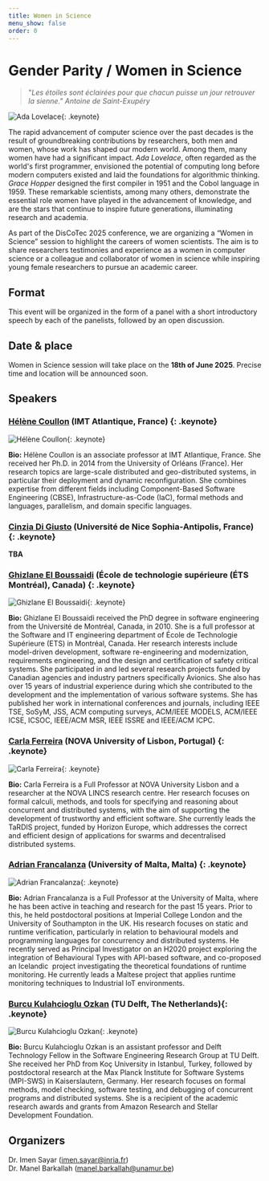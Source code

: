 ```yaml
---
title: Women in Science
menu_show: false
order: 0
---
```


# Gender Parity / Women in Science
>"*Les étoiles sont éclairées pour que chacun puisse un jour retrouver la sienne." 
Antoine de Saint-Exupéry*

![Ada Lovelace](./Ada_Lovelace.png "*Portrait of Ada Lovelace taken from https://commons.wikimedia.org/wiki/ (licensed under the Creative Commons Attribution-Share Alike 4.0 International license)*"){: .keynote}

The rapid advancement of computer science over the past decades is the result of groundbreaking contributions by researchers, both men and women, whose work has shaped our modern world. Among them, many women have had a significant impact. *Ada Lovelace*, often regarded as the world's first programmer, envisioned the potential of computing long before modern computers existed and laid the foundations for algorithmic thinking. *Grace Hopper* designed the first compiler in 1951 and the Cobol language in 1959. These remarkable scientists, among many others, demonstrate the essential role women have played in the advancement of knowledge, and are the stars that continue to inspire future generations, illuminating research and academia. 


As part of the DisCoTec 2025 conference, we are organizing a “Women in Science” session to highlight the careers of women scientists.
The aim is to share researchers testimonies and experience as a women in computer science or a colleague and collaborator of women in science while inspiring young female researchers to pursue an academic career.

## Format
This event will be organized in the form of a panel with a short introductory speech by each of the panelists, followed by an open discussion.

## Date & place
Women in Science session will take place on the **18th of June 2025**. Precise time and location will be announced soon.

## Speakers 

### [Hélène Coullon](http://helene-coullon.fr/) (IMT Atlantique, France) {: .keynote}

![Hélène Coullon](/2025/keynote/HeleneCoullon.png){: .keynote}

**Bio:** Hélène Coullon is an associate professor at IMT Atlantique, France. She received her Ph.D. in 2014 from the University of Orléans (France). Her research topics are large-scale distributed and geo-distributed systems, in particular their deployment and dynamic reconfiguration.
She combines expertise from different fields including Component-Based Software Engineering (CBSE), Infrastructure-as-Code (IaC), formal methods and languages, parallelism, and domain specific languages.

### [Cinzia Di Giusto](https://webusers.i3s.unice.fr/~cdigiusto/web/) (Université de Nice Sophia-Antipolis, France) {: .keynote}

**TBA** 

### [Ghizlane El Boussaidi](https://www.etsmtl.ca/etudier-a-lets/corps-enseignant/gelboussaidi) (École de technologie supérieure (ÉTS Montréal), Canada) {: .keynote}

![Ghizlane El Boussaidi](/2025/keynote/GhizlaneElBoussaidi.jpg){: .keynote}

**Bio:** Ghizlane El Boussaidi received the PhD degree in software engineering from the Université de Montréal, Canada, in 2010. She is a full professor at the Software and IT engineering department of École de Technologie Supérieure (ETS) in Montréal, Canada. Her research interests include model-driven development, software re-engineering and modernization, requirements engineering, and the design and certification of safety critical systems. She participated in and led several research projects funded by Canadian agencies and industry partners specifically Avionics. She also has over 15 years of industrial experience during which she contributed to the development and the implementation of various software systems. She has published her work in international conferences and journals, including IEEE TSE, SoSyM, JSS, ACM computing surveys, ACM/IEEE MODELS, ACM/IEEE ICSE, ICSOC, IEEE/ACM MSR, IEEE ISSRE and IEEE/ACM ICPC. 

### [Carla Ferreira](http://www-ctp.di.fct.unl.pt/~cf/) (NOVA University of Lisbon, Portugal) {: .keynote}

![Carla Ferreira](/2025/keynote/CarlaFerreira.jpg){: .keynote}

**Bio:** Carla Ferreira is a Full Professor at NOVA University Lisbon and a researcher at the NOVA LINCS research centre. Her research focuses on formal calculi, methods, and tools for specifying and reasoning about concurrent and distributed systems, with the aim of supporting the development of trustworthy and efficient software. She currently leads the TaRDIS project, funded by Horizon Europe, which addresses the correct and efficient design of applications for swarms and decentralised distributed systems.


### [Adrian Francalanza](https://www.um.edu.mt/profile/adrianfrancalanza) (University of Malta, Malta) {: .keynote}

![Adrian Francalanza](/2025/keynote/AdrianFrancalanza.jpeg){: .keynote}

**Bio:** Adrian Francalanza is a Full Professor at the University of Malta, where he has been active in teaching and research for the past 15 years. Prior to this, he held postdoctoral positions at Imperial College London and the University of Southampton in the UK. His research focuses on static and runtime verification, particularly in relation to behavioural models and programming languages for concurrency and distributed systems. He recently served as Principal Investigator on an H2020 project exploring the integration of Behavioural Types with API-based software, and co-proposed an Icelandic  project investigating the theoretical foundations of runtime monitoring. He currently leads a Maltese project that applies runtime monitoring techniques to Industrial IoT environments.


### [Burcu Kulahcioglu Ozkan](https://burcuku.github.io/home/) (TU Delft, The Netherlands){: .keynote}

![Burcu Kulahcioglu Ozkan](/2025/keynote/BurcuOzkan.png){: .keynote}

**Bio:** Burcu Kulahcioglu Ozkan is an assistant professor and Delft Technology Fellow in the Software Engineering Research Group at TU Delft. She received her PhD from Koç University in Istanbul, Turkey, followed by postdoctoral research at the Max Planck Institute for Software Systems (MPI-SWS) in Kaiserslautern, Germany. Her research focuses on formal methods, model checking, software testing, and debugging of concurrent programs and distributed systems. She is a recipient of the academic research awards and grants from Amazon Research and Stellar Development Foundation.


## Organizers 
Dr. Imen Sayar (imen.sayar@inria.fr)  
Dr. Manel Barkallah (manel.barkallah@unamur.be)


